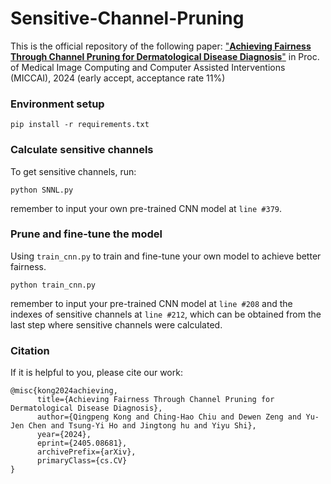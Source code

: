 # Sensitive-Channel-Pruning

This is the official repository of the following paper: ["**Achieving Fairness Through Channel Pruning for Dermatological Disease Diagnosis**"](https://arxiv.org/abs/2405.08681) in Proc. of Medical Image Computing and Computer Assisted Interventions (MICCAI), 2024 (early accept, acceptance rate 11%)

### Environment setup
```
pip install -r requirements.txt
```

### Calculate sensitive channels
To get sensitive channels, run: 
```
python SNNL.py
```
remember to input your own pre-trained CNN model at ```line #379```.

### Prune and fine-tune the model
Using ```train_cnn.py``` to train and fine-tune your own model to achieve better fairness.
```
python train_cnn.py
```
remember to input your pre-trained CNN model at ```line #208``` and the indexes of sensitive channels at ```line #212```, which can be obtained from the last step where sensitive channels were calculated.

### Citation
If it is helpful to you, please cite our work:
```
@misc{kong2024achieving,
      title={Achieving Fairness Through Channel Pruning for Dermatological Disease Diagnosis}, 
      author={Qingpeng Kong and Ching-Hao Chiu and Dewen Zeng and Yu-Jen Chen and Tsung-Yi Ho and Jingtong hu and Yiyu Shi},
      year={2024},
      eprint={2405.08681},
      archivePrefix={arXiv},
      primaryClass={cs.CV}
}
```
